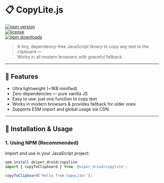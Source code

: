 # 📋 CopyLite.js

[![npm version](https://img.shields.io/npm/v/@viper_droid/copylite.svg)](https://www.npmjs.com/package/@viper_droid/copylite)  
[![license](https://img.shields.io/npm/l/@viper_droid/copylite.svg)](https://opensource.org/licenses/MIT)  
[![npm downloads](https://img.shields.io/npm/dt/@viper_droid/copylite.svg)](https://www.npmjs.com/package/@viper_droid/copylite)

> A tiny, dependency-free JavaScript library to copy any text to the clipboard —  
> Works in all modern browsers with graceful fallback.

---

## 🚀 Features

- Ultra lightweight (~1KB minified)  
- Zero dependencies — pure vanilla JS  
- Easy to use: just one function to copy text  
- Works in modern browsers & provides fallback for older ones  
- Supports ESM import and global usage via CDN

---

## 🚀 Installation & Usage

### 1. Using NPM (Recommended)

Import and use in your JavaScript project:

```js
npm install @viper_droid/copylite
import { copyToClipboard } from '@viper_droid/copylite';

copyToClipboard('Hello from CopyLite!');
